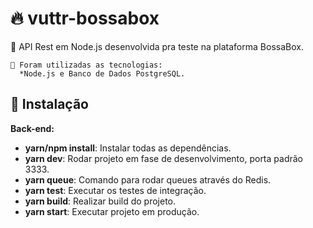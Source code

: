 # 🔥 vuttr-bossabox

🚀 API Rest em Node.js desenvolvida pra teste na plataforma BossaBox.

    🌠 Foram utilizadas as tecnologias:
      *Node.js e Banco de Dados PostgreSQL.


 ## 🏁 Instalação

 **Back-end:**

   - **yarn/npm install**: Instalar todas as dependências.
   - **yarn dev**: Rodar projeto em fase de desenvolvimento, porta padrão 3333.
   - **yarn queue**: Comando para rodar queues através do Redis.
   - **yarn test**: Executar os testes de integração.
   - **yarn build**: Realizar build do projeto.
   - **yarn start**: Executar projeto em produção.


